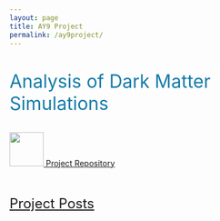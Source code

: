 ```yaml
---
layout: page
title: AY9 Project
permalink: /ay9project/
---
```



<div class="home">

  <h1 class="page-heading"></h1>

  <font size="6" color="#147BA8">
  Analysis of Dark Matter Simulations
  </font>

  <br>
  <br>



  <a href="https://github.com/bvillasen/AY9_dark_matter_analysis" target="_blank"  ><img  src="{{ site.url }}assets/images/GitHub_Logo.png" width="60px"> Project Repository </a>

  <br>
  <br>

  <div>

  <font size="5" color="#A82914">
  <a href="{{ site.url }}/ay9project/posts/"  > Project Posts </a>
  </font>

  </div>
  <!-- <ul class="post-list">
    {% for post in site.categories.ay9 %}
      <li>
        <span class="post-meta">{{ post.date | date: "%b %-d, %Y" }}</span>

        <h2>
          <a class="post-link" href="{{ post.url | prepend: site.baseurl }}">{{ post.title }}</a>
        </h2>
      </li>
    {% endfor %}
  </ul> -->

  <!-- <p class="rss-subscribe">subscribe <a href="{{ "/feed.xml" | prepend: site.baseurl }}">via RSS</a></p> -->

</div>
